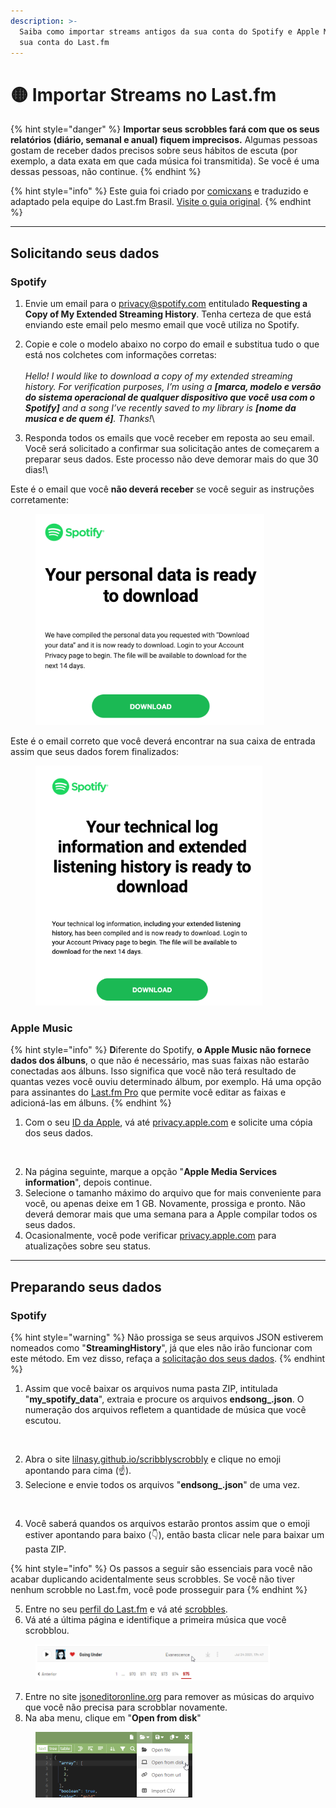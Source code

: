 ```yaml
---
description: >-
  Saiba como importar streams antigos da sua conta do Spotify e Apple Music na
  sua conta do Last.fm
---
```


# 🟡 Importar Streams no Last.fm

{% hint style="danger" %}
**Importar seus scrobbles fará com que os seus relatórios (diário, semanal e anual) fiquem imprecisos.** Algumas pessoas gostam de receber dados precisos sobre seus hábitos de escuta (por exemplo, a data exata em que cada música foi transmitida). Se você é uma dessas pessoas, não continue.
{% endhint %}

{% hint style="info" %}
Este guia foi criado por [comicxans](https://www.last.fm/user/comicxans) e traduzido e adaptado pela equipe do Last.fm Brasil. [Visite o guia original](https://docs.google.com/document/d/1IhFMol3wZs24uKnh2rbxHpLaxhETcfB8KqzYIkEW\_iM).
{% endhint %}

***

## Solicitando seus dados

### Spotify

1. Envie um email para o [privacy@spotify.com](mailto:privacy@spotify.com) entitulado **Requesting a Copy of My Extended Streaming History**. Tenha certeza de que está enviando este email pelo mesmo email que você utiliza no Spotify.
2. Copie e cole o modelo abaixo no corpo do email e substitua tudo o que está nos colchetes com informações corretas:\
   \
   _Hello! I would like to download a copy of my extended streaming history. For verification purposes, I’m using a **\[marca, modelo e versão do sistema operacional de qualquer dispositivo que você usa com o Spotify]** and a song I’ve recently saved to my library is **\[nome da musica e de quem é]**. Thanks!_\

3. Responda todos os emails que você receber em reposta ao seu email. Você será solicitado a confirmar sua solicitação antes de começarem a preparar seus dados. Este processo não deve demorar mais do que 30 dias!\


Este é o email que você **não deverá receber** se você seguir as instruções corretamente:

<figure><img src=".gitbook/assets/image (1).png" alt=""><figcaption></figcaption></figure>

Este é o email correto que você deverá encontrar na sua caixa de entrada assim que seus dados forem finalizados:

<figure><img src=".gitbook/assets/image (2).png" alt=""><figcaption></figcaption></figure>

### Apple Music

{% hint style="info" %}
**D**iferente do Spotify, **o Apple Music não fornece dados dos álbuns**, o que não é necessário, mas suas faixas não estarão conectadas aos álbuns. Isso significa que você não terá resultado de quantas vezes você ouviu determinado álbum, por exemplo. Há uma opção para assinantes do [Last.fm Pro](https://www.last.fm/pt/pro) que permite você editar as faixas e adicioná-las em álbuns.
{% endhint %}

1. Com o seu [ID da Apple](https://support.apple.com/pt-br/HT201354), vá até [privacy.apple.com](https://privacy.apple.com/) e solicite uma cópia dos seus dados.

<div align="center" data-full-width="true">

<figure><img src="https://lh7-us.googleusercontent.com/Ilq6HYfiaI_H3zVhg1WFg-B9K3ktmS7W7G5QUJkKi1fkmFVIG2fGzrYGbam3n5aEMHw92VzBwMGNoNyHfLMBxmbv3MI8QqaV-lgI90-BBgHZrTe09zE9pyuwT4Zi3mLW5EPcbpniHsaOWtghR-acQZex_ZVePII" alt="" width="375"><figcaption></figcaption></figure>

</div>

2. Na página seguinte, marque a opção "**Apple Media Services information**", depois continue.
3. Selecione o tamanho máximo do arquivo que for mais conveniente para você, ou apenas deixe em 1 GB. Novamente, prossiga e pronto. Não deverá demorar mais que uma semana para a Apple compilar todos os seus dados.&#x20;
4. Ocasionalmente, você pode verificar [privacy.apple.com](https://privacy.apple.com) para atualizações sobre seu status.

***

## Preparando seus dados

### Spotify

{% hint style="warning" %}
Não prossiga se seus arquivos JSON estiverem nomeados como "**StreamingHistory**", já que eles não irão funcionar com este método. Em vez disso, refaça a [solicitação dos seus dados](importar-streams.md#spotify).
{% endhint %}

1. Assim que você baixar os arquivos numa pasta ZIP, intitulada "**my\_spotify\_data**", extraia e procure os arquivos **endsong\_.json**. O numeração dos arquivos refletem a quantidade de música que você escutou.

<figure><img src="https://lh7-us.googleusercontent.com/rM6ZmK-0HOdhh5f8qiRVwyg5tAvf6BMK_RiJHJLB943Qgp44MhBmX-aZ5iwHXzbk1Eg6mr2yHLkTUv-mvHXHdrRUT6PfUibzSNF-sJ3tZ7RXedrC0DEn0piIF3khbDjhfNGN03z6P_hCWPbF0EJuvhtrQuSHbvE" alt="" width="188"><figcaption></figcaption></figure>

2. Abra o site [lilnasy.github.io/scribblyscrobbly](https://lilnasy.github.io/scribblyscrobbly/) e clique no emoji apontando para cima (☝).
3. Selecione e envie todos os arquivos "**endsong\_.json**" de uma vez.

<figure><img src="https://lh7-us.googleusercontent.com/yU_BRHk_jgrItnh5hMZE-v-uqHfHMF82fiE3Y78FsefyBQww7POjuVkpa7yQ4hA3TilUA8CpRxja2Xu8dBQ56FC1yoQHS4kOKZR6KRjvkRsmRT9mS6nFMHAhrhXglpfzS15EitjsAjDT19S-UqQjVW9tiBLfX-8" alt="" width="375"><figcaption></figcaption></figure>

4. Você saberá quandos os arquivos estarão prontos assim que o emoji estiver apontando para baixo (👇), então basta clicar nele para baixar um pasta ZIP.

{% hint style="info" %}
Os passos a seguir são essenciais para você não acabar duplicando acidentalmente seus scrobbles. Se você não tiver nenhum scrobble no Last.fm, você pode prosseguir para
{% endhint %}

5. Entre no seu [perfil do Last.fm](https://www.last.fm/pt/user/\_) e vá até [scrobbles](https://www.last.fm/pt/user/\_/library/artists).
6. Vá até a última página e identifique a primeira música que você scrobblou.

<figure><img src=".gitbook/assets/chrome_S3keVzqAKE.png" alt="" width="375"><figcaption></figcaption></figure>

7. Entre no site [jsoneditoronline.org](https://jsoneditoronline.org) para remover as músicas do arquivo que você não precisa para scrobblar novamente.
8. Na aba menu, clique em "**Open from disk**"

<figure><img src=".gitbook/assets/chrome_4WR0JRZe6x.png" alt="" width="251"><figcaption></figcaption></figure>
